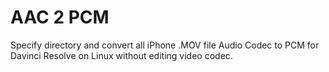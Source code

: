 # AAC 2 PCM
Specify directory and convert all iPhone .MOV file Audio Codec to PCM for Davinci Resolve on Linux without editing video codec.

